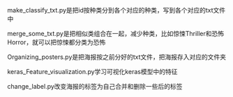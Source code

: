 make_classify_txt.py是把id按种类分到各个对应的种类，写到各个对应的txt文件中

merge_some_txt.py是把相似类组合在一起，减少种类，比如惊悚Thriller和恐怖Horror，就可以把惊悚都分类为恐怖

Organizing_posters.py是把海报按之前分好的txt文件，把海报存入对应的文件夹

keras_Feature_visualization.py学习可视化keras模型中的特征

change_label.py改变海报的标签为自己合并和删除一些后的标签
